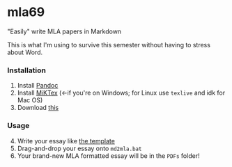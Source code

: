 # mla69
"Easily" write MLA papers in Markdown

This is what I'm using to survive this semester without having to stress about Word.

### Installation

1. Install [Pandoc](https://pandoc.org/installing.html)
2. Install [MiKTex](https://miktex.org/download) (←if you're on Windows; for Linux use `texlive` and idk for Mac OS)
3. Download [this](https://github.com/JamesTheAwesomeDude/mla69/archive/master.zip)

### Usage

4. Write your essay like [the template](readme.md.txt)
5. Drag-and-drop your essay onto `md2mla.bat`
6. Your brand-new MLA formatted essay will be in the `PDFs` folder!
